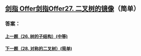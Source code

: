 ## [ 剑指 Offer剑指Offer27. 二叉树的镜像](https://leetcode-cn.com/problems/merge-two-sorted-lists/)（简单）





### 答案：



#### [上一题（26. 树的子结构）(中等)](https://github.com/sdwwld/leetCode/blob/master/src/main/java/com/wld/java/offer/剑指Offer26.md)

#### [下一题（28. 对称的二叉树）(简单)](https://github.com/sdwwld/leetCode/blob/master/src/main/java/com/wld/java/offer/剑指Offer28.md)